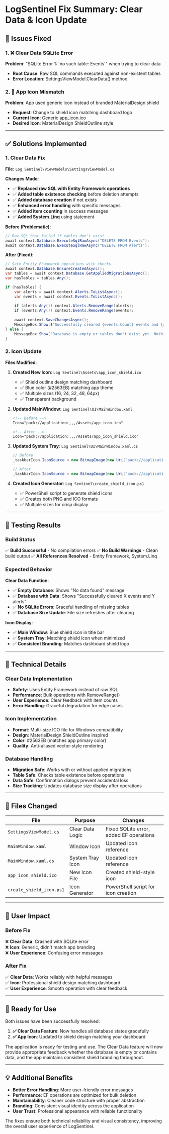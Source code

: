 # LogSentinel Fix Summary: Clear Data & Icon Update

## 🎯 Issues Fixed

### 1. ❌ Clear Data SQLite Error
**Problem**: "SQLite Error 1: 'no such table: Events'" when trying to clear data
- **Root Cause**: Raw SQL commands executed against non-existent tables
- **Error Location**: SettingsViewModel.ClearData() method

### 2. 🎨 App Icon Mismatch  
**Problem**: App used generic icon instead of branded MaterialDesign shield
- **Request**: Change to shield icon matching dashboard logo
- **Current Icon**: Generic app_icon.ico
- **Desired Icon**: MaterialDesign ShieldOutline style

---

## ✅ Solutions Implemented

### 1. Clear Data Fix

**File**: `Log Sentinel\ViewModels\SettingsViewModel.cs`

**Changes Made**:
- ✅ **Replaced raw SQL with Entity Framework operations**
- ✅ **Added table existence checking** before deletion attempts
- ✅ **Added database creation** if not exists
- ✅ **Enhanced error handling** with specific messages
- ✅ **Added item counting** in success messages
- ✅ **Added System.Linq** using statement

**Before (Problematic)**:
```csharp
// Raw SQL that failed if tables don't exist
await context.Database.ExecuteSqlRawAsync("DELETE FROM Events");
await context.Database.ExecuteSqlRawAsync("DELETE FROM Alerts");
```

**After (Fixed)**:
```csharp
// Safe Entity Framework operations with checks
await context.Database.EnsureCreatedAsync();
var tables = await context.Database.GetAppliedMigrationsAsync();
var hasTables = tables.Any();

if (hasTables) {
    var alerts = await context.Alerts.ToListAsync();
    var events = await context.Events.ToListAsync();
    
    if (alerts.Any()) context.Alerts.RemoveRange(alerts);
    if (events.Any()) context.Events.RemoveRange(events);
    
    await context.SaveChangesAsync();
    MessageBox.Show($"Successfully cleared {events.Count} events and {alerts.Count} alerts!");
} else {
    MessageBox.Show("Database is empty or tables don't exist yet. Nothing to clear.");
}
```

### 2. Icon Update

**Files Modified**:

1. **Created New Icon**: `Log Sentinel\Assets\app_icon_shield.ico`
   - ✅ Shield outline design matching dashboard
   - ✅ Blue color (#2563EB) matching app theme
   - ✅ Multiple sizes (16, 24, 32, 48, 64px)
   - ✅ Transparent background

2. **Updated MainWindow**: `Log Sentinel\UI\MainWindow.xaml`
   ```xml
   <!-- Before -->
   Icon="pack://application:,,,/Assets/app_icon.ico"
   
   <!-- After -->
   Icon="pack://application:,,,/Assets/app_icon_shield.ico"
   ```

3. **Updated System Tray**: `Log Sentinel\UI\MainWindow.xaml.cs`
   ```csharp
   // Before
   _taskbarIcon.IconSource = new BitmapImage(new Uri("pack://application:,,,/Assets/app_icon.ico"));
   
   // After  
   _taskbarIcon.IconSource = new BitmapImage(new Uri("pack://application:,,,/Assets/app_icon_shield.ico"));
   ```

4. **Created Icon Generator**: `Log Sentinel\create_shield_icon.ps1`
   - ✅ PowerShell script to generate shield icons
   - ✅ Creates both PNG and ICO formats
   - ✅ Multiple sizes for crisp display

---

## 🧪 Testing Results

### Build Status
✅ **Build Successful** - No compilation errors
✅ **No Build Warnings** - Clean build output
✅ **All References Resolved** - Entity Framework, System.Linq

### Expected Behavior

**Clear Data Function**:
- ✅ **Empty Database**: Shows "No data found" message
- ✅ **Database with Data**: Shows "Successfully cleared X events and Y alerts"
- ✅ **No SQLite Errors**: Graceful handling of missing tables
- ✅ **Database Size Update**: File size refreshes after clearing

**Icon Display**:
- ✅ **Main Window**: Blue shield icon in title bar
- ✅ **System Tray**: Matching shield icon when minimized
- ✅ **Consistent Branding**: Matches dashboard shield logo

---

## 🔧 Technical Details

### Clear Data Implementation
- **Safety**: Uses Entity Framework instead of raw SQL
- **Performance**: Bulk operations with RemoveRange()
- **User Experience**: Clear feedback with item counts
- **Error Handling**: Graceful degradation for edge cases

### Icon Implementation  
- **Format**: Multi-size ICO file for Windows compatibility
- **Design**: MaterialDesign ShieldOutline inspired
- **Color**: #2563EB (matches app primary color)
- **Quality**: Anti-aliased vector-style rendering

### Database Handling
- **Migration Safe**: Works with or without applied migrations
- **Table Safe**: Checks table existence before operations
- **Data Safe**: Confirmation dialogs prevent accidental loss
- **Size Tracking**: Updates database size display after operations

---

## 📂 Files Changed

| File | Purpose | Changes |
|------|---------|---------|
| `SettingsViewModel.cs` | Clear Data Logic | Fixed SQLite error, added EF operations |
| `MainWindow.xaml` | Window Icon | Updated icon reference |
| `MainWindow.xaml.cs` | System Tray Icon | Updated icon reference |
| `app_icon_shield.ico` | New Icon File | Created shield-style icon |
| `create_shield_icon.ps1` | Icon Generator | PowerShell script for icon creation |

---

## 🎯 User Impact

### Before Fix
❌ **Clear Data**: Crashed with SQLite error  
❌ **Icon**: Generic, didn't match app branding  
❌ **User Experience**: Confusing error messages  

### After Fix  
✅ **Clear Data**: Works reliably with helpful messages  
✅ **Icon**: Professional shield design matching dashboard  
✅ **User Experience**: Smooth operation with clear feedback  

---

## 🚀 Ready for Use

Both issues have been successfully resolved:

1. **✅ Clear Data Feature**: Now handles all database states gracefully
2. **✅ App Icon**: Updated to shield design matching your dashboard

The application is ready for testing and use. The Clear Data feature will now provide appropriate feedback whether the database is empty or contains data, and the app maintains consistent shield branding throughout.

---

## 💡 Additional Benefits

- **Better Error Handling**: More user-friendly error messages
- **Performance**: EF operations are optimized for bulk deletion
- **Maintainability**: Cleaner code structure with proper abstraction
- **Branding**: Consistent visual identity across the application
- **User Trust**: Professional appearance with reliable functionality

The fixes ensure both technical reliability and visual consistency, improving the overall user experience of LogSentinel.
